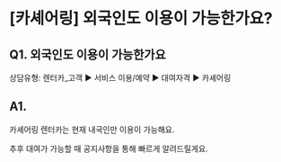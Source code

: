 # [카셰어링] 외국인도 이용이 가능한가요?

**Q1. 외국인도 이용이 가능한가요**
----------------------

상담유형: 렌터카\_고객 ▶ 서비스 이용/예약 ▶ 대여자격 ▶ 카셰어링

**A1.**
-------

카셰어링 렌터카는 현재 내국인만 이용이 가능해요.

추후 대여가 가능할 때 공지사항을 통해 빠르게 알려드릴게요.